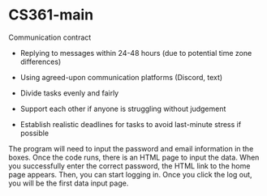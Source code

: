 # CS361-main
Communication contract
- Replying to messages within 24-48 hours (due to potential time zone differences)

- Using agreed-upon communication platforms (Discord, text)

- Divide tasks evenly and fairly

- Support each other if anyone is struggling without judgement

- Establish realistic deadlines for  tasks to avoid last-minute stress if possible

The program will need to input the password and email information in the boxes. Once the code runs, there is an HTML page to input the data. When you successfully enter the correct password, the HTML link to the home page appears. Then, you can start logging in. Once you click the log out, you will be the first data input page.
